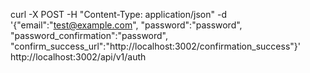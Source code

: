 curl -X POST -H "Content-Type: application/json" -d '{"email":"test@example.com", "password":"password", "password_confirmation":"password", "confirm_success_url":"http://localhost:3002/confirmation_success"}' http://localhost:3002/api/v1/auth
